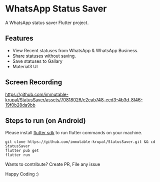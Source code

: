 # WhatsApp Status Saver

A WhatsApp status saver Flutter project.

## Features
* View Recent statuses from WhatsApp & WhatsApp Business.
* Share statuses without saving.
* Save statuses to Gallary
* Material3 UI

## Screen Recording
https://github.com/immutable-krupal/StatusSaver/assets/70818026/e2eab748-eed3-4b3d-8f46-19f0b28da9bb

## Steps to run (on Android)

Please install [flutter sdk](https://docs.flutter.dev/get-started/install) to run flutter commands on your machine.

``` 
git clone https://github.com/immutable-krupal/StatusSaver.git && cd StatusSaver
flutter pub get
flutter run 
```
<p> Wants to contribute? Create PR, File any issue </p>
<p> Happy Coding :) </p>
